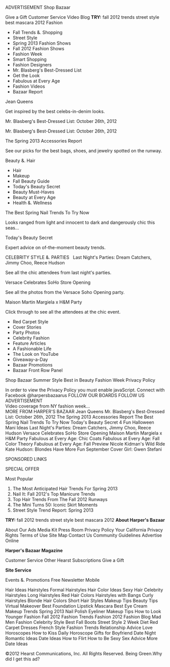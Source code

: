 ADVERTISEMENT Shop Bazaar

Give a Gift Customer Service Video Blog **TRY:** fall 2012 trends street style best mascara 2012 Fashion  

*   Fall Trends &. Shopping
*   Street Style
*   Spring 2013 Fashion Shows
*   Fall 2012 Fashion Shows
*   Fashion Week
*   Smart Shopping
*   Fashion Designers
*   Mr. Blasberg's Best-Dressed List
*   Get the Look
*   Fabulous at Every Age
*   Fashion Videos
*   Bazaar Report

Jean Queens

Get inspired by the best celebs-in-denim looks.

Mr. Blasberg's Best-Dressed List: October 26th, 2012

Mr. Blasberg's Best-Dressed List: October 26th, 2012

The Spring 2013 Accessories Report

See our picks for the best bags, shoes, and jewelry spotted on the runway.

Beauty &. Hair  

*   Hair
*   Makeup
*   Fall Beauty Guide
*   Today's Beauty Secret
*   Beauty Must-Haves
*   Beauty at Every Age
*   Health &. Wellness

The Best Spring Nail Trends To Try Now

Looks ranged from light and innocent to dark and dangerously chic this seas...

Today's Beauty Secret

Expert advice on of-the-moment beauty trends.

CELEBRITY STYLE &. PARTIES   Last Night's Parties: Dream Catchers, Jimmy Choo, Reece Hudson

See all the chic attendees from last night's parties.

Versace Celebrates SoHo Store Opening

See all the photos from the Versace Soho Opening party.

Maison Martin Margiela x H&M Party

Click through to see all the attendees at the chic event.

*   Red Carpet Style
*   Cover Stories
*   Party Photos
*   Celebrity Fashion
*   Feature Articles
*   A Fashionable Life
*   The Look on YouTube
*   Giveaway-a-Day
*   Bazaar Promotions
*   Bazaar Front Row Panel

Shop Bazaar Summer Style Best in Beauty Fashion Week Privacy Policy

In order to view the Privacy Policy you must enable javaScript. Connect with Facebook @harpersbazaarus FOLLOW OUR BOARDS FOLLOW US ADVERTISEMENT  
Video coverage from NY fashion week...  
MORE FROM HARPER'S BAZAAR Jean Queens Mr. Blasberg's Best-Dressed List: October 26th, 2012 The Spring 2013 Accessories Report The Best Spring Nail Trends To Try Now Today's Beauty Secret 4 Fun Halloween Mani Ideas Last Night's Parties: Dream Catchers, Jimmy Choo, Reece Hudson Versace Celebrates SoHo Store Opening Maison Martin Margiela x H&M Party Fabulous at Every Age: Chic Coats Fabulous at Every Age: Fall Color Theory Fabulous at Every Age: Fall Preview Nicole Kidman's Wild Ride Kate Hudson: Blondes Have More Fun September Cover Girl: Gwen Stefani

SPONSORED LINKS

SPECIAL OFFER

Most Popular

1.  The Most Anticipated Hair Trends For Spring 2013
2.  Nail It: Fall 2012's Top Manicure Trends
3.  Top Hair Trends From The Fall 2012 Runways
4.  The Mini Turns 50: Iconic Skirt Moments
5.  Street Style Trend Report: Spring 2013

**TRY:** fall 2012 trends street style best mascara 2012 **About Harper's Bazaar**

About Our Ads Media Kit Press Room Privacy Policy Your California Privacy Rights Terms of Use Site Map Contact Us Community Guidelines Advertise Online

**Harper's Bazaar Magazine**

Customer Service Other Hearst Subscriptions Give a Gift

**Site Service**

Events &. Promotions Free Newsletter Mobile

Hair Ideas Hairstyles Formal Hairstyles Hair Color Ideas Sexy Hair Celebrity Hairstyles Long Hairstyles Red Hair Colors Hairstyles with Bangs Curly Hairstyles Blonde Hair Colors Short Hair Styles Makeup Tips Beauty Tips Virtual Makeover Best Foundation Lipstick Mascara Best Eye Cream Makeup Trends Spring 2013 Nail Polish Eyeliner Makeup Tips How to Look Younger Fashion Fall 2012 Fashion Trends Fashion 2012 Fashion Blog Mad Men Fashion Celebrity Style Best Fall Boots Street Style 2 Week Diet Red Carpet Dresses French Style Fashion Trends Relationship Advice Love Horoscopes How to Kiss Daily Horoscope Gifts for Boyfriend Date Night Romantic Ideas Date Ideas How to Flirt How to Be Sexy Sex Advice More Date Ideas

©2012 Hearst Communications, Inc. All Rights Reserved. Being Green.Why did I get this ad?